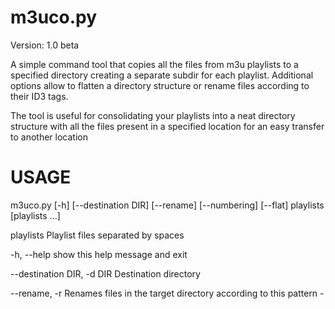 m3uco.py
=======
Version: 1.0 beta

A simple command tool that copies all the files from m3u playlists to a specified directory
creating a separate subdir for each playlist. Additional options allow to flatten a directory 
structure or rename files according to their ID3 tags.

The tool is useful for consolidating your playlists into a neat directory structure with all
 the files present in a specified location for an easy transfer to another location



USAGE
=======

m3uco.py [-h] [--destination DIR] [--rename] [--numbering] [--flat]
                playlists [playlists ...]

  playlists             Playlist files separated by spaces

  -h, --help            show this help message and exit

  --destination DIR, -d DIR
                        Destination directory

  --rename, -r          Renames files in the target directory according to
                        this pattern <artist> - <title>.

  --numbering, -n       Add numbering to rename files, so that the rename
                        pattern becomes <#> <artist> - <title>. Requires
                        --rename option.

  --flat, -f            Prevents from creating a subdirectory for each
                        playlist.


